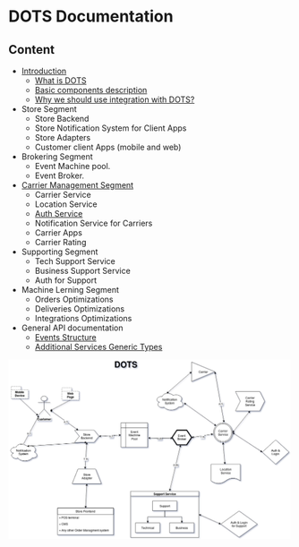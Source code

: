 # DOTS Documentation

## Content

* [Introduction](WhatIsDOTS.md)
	* [What is DOTS](WhatIsDOTS.md)
	* [Basic components description](BasicComponentDescription.md)
	* [Why we should use integration with DOTS?](WhyWeShouldUseIntegrationWithDOTS.md)
* Store Segment
	* Store Backend
	* Store Notification System for Client Apps
	* Store Adapters
	* Customer client Apps (mobile and web)
* Brokering Segment
	* Event Machine pool.
	* Event Broker.
* [Carrier Management Segment](CarrierManagementSegment.md)
	* Carrier Service 
	* Location Service
	* [Auth Service](AuthService.md)
	* Notification Service for Carriers
	* Carrier Apps
	* Carrier Rating
* Supporting Segment
	* Tech Support Service
	* Business Support Service
	* Auth for Support
* Machine Lerning Segment
	* Orders Optimizations
	* Deliveries Optimizations
	* Integrations Optimizations 	
* General API documentation
	* [Events Structure](EventsStructure.md)
	* [Additional Services Generic Types](AdditionalServicesGenericTypes.md)


![DOTS sсheme](images/scheme.png)